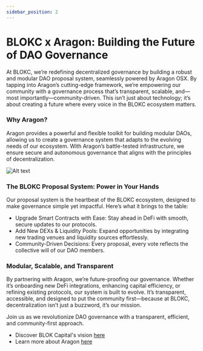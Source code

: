 ```yaml
---
sidebar_position: 2
---
```


# BLOKC x Aragon: Building the Future of DAO Governance

At BLOKC, we’re redefining decentralized governance by building a robust and modular DAO proposal system, seamlessly powered by Aragon OSX. By tapping into Aragon’s cutting-edge framework, we’re empowering our community with a governance process that’s transparent, scalable, and—most importantly—community-driven. This isn’t just about technology; it’s about creating a future where every voice in the BLOKC ecosystem matters.

### Why Aragon?
Aragon provides a powerful and flexible toolkit for building modular DAOs, allowing us to create a governance system that adapts to the evolving needs of our ecosystem. With Aragon’s battle-tested infrastructure, we ensure secure and autonomous governance that aligns with the principles of decentralization.

![Alt text](/img/daoProposal.png)

### The BLOKC Proposal System: Power in Your Hands
Our proposal system is the heartbeat of the BLOKC ecosystem, designed to make governance simple yet impactful. Here’s what it brings to the table:

- Upgrade Smart Contracts with Ease: Stay ahead in DeFi with smooth, secure updates to our protocols.
- Add New DEXs & Liquidity Pools: Expand opportunities by integrating new trading venues and liquidity sources effortlessly.
- Community-Driven Decisions: Every proposal, every vote reflects the collective will of our DAO members.

### Modular, Scalable, and Transparent
By partnering with Aragon, we’re future-proofing our governance. Whether it’s onboarding new DeFi integrations, enhancing capital efficiency, or refining existing protocols, our system is built to evolve. It’s transparent, accessible, and designed to put the community first—because at BLOKC, decentralization isn’t just a buzzword, it’s our mission.

Join us as we revolutionize DAO governance with a transparent, efficient, and community-first approach.
-  Discover BLOK Capital's vision [here](https://blokcapital.io/)
-  Learn more about Aragon [here](https://docs.aragon.org/)

